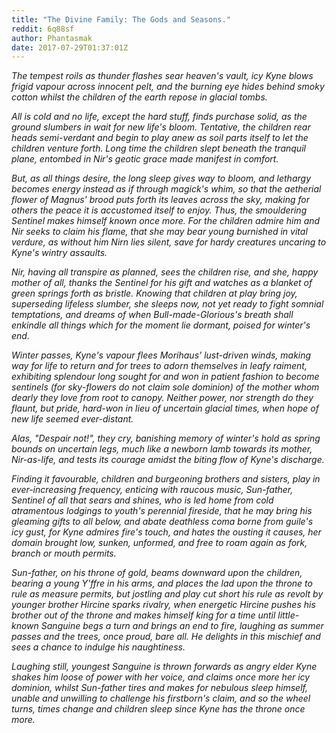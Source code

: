 ```yaml
---
title: "The Divine Family: The Gods and Seasons."
reddit: 6q88sf
author: Phantasmak
date: 2017-07-29T01:37:01Z
---
```


*The tempest roils as thunder flashes sear heaven's vault,
icy Kyne blows frigid vapour across innocent pelt, and the burning eye hides behind smoky cotton whilst the children of the earth repose in glacial tombs.*

*All is cold and no life, except the hard stuff, finds purchase solid, as the ground slumbers in wait for new life's bloom. Tentative, the children rear heads semi-verdant and begin to play anew as soil parts itself to let the children venture forth. Long time the children slept beneath the tranquil plane, entombed in Nir's geotic grace made manifest in comfort.*

*But, as all things desire, the long sleep gives way to bloom, and lethargy becomes energy instead as if through magick's whim, so that the aetherial flower of Magnus' brood puts forth its leaves across the sky, making for others the peace it is accustomed itself to enjoy. Thus, the smouldering Sentinel makes himself known once more. For the children admire him and Nir seeks to claim his flame, that she may bear young burnished in vital verdure, as without him Nirn lies silent, save for hardy creatures uncaring to Kyne's wintry assaults.*

*Nir, having all transpire as planned, sees the children rise, and she, happy mother of all, thanks the Sentinel for his gift and watches as a blanket of green springs forth as bristle. Knowing that children at play bring joy, superseding lifeless slumber, she sleeps now, not yet ready to fight somnial temptations, and dreams of when Bull-made-Glorious's breath shall enkindle all things which for the moment lie dormant, poised for winter's end.*

*Winter passes, Kyne's vapour flees Morihaus' lust-driven winds, making way for life to return and for trees to adorn themselves in leafy raiment, exhibiting splendour long sought for and won in patient fashion to become sentinels (for sky-flowers do not claim sole dominion) of the mother whom dearly they love from root to canopy. Neither power, nor strength do they flaunt, but pride, hard-won in lieu of uncertain glacial times, when hope of new life seemed ever-distant.*

*Alas, "Despair not!", they cry, banishing memory of winter's hold as spring bounds on uncertain legs, much like a newborn lamb towards its mother, Nir-as-life, and tests its courage amidst the biting flow of Kyne's discharge.*

*Finding it favourable, children and burgeoning brothers and sisters, play in ever-increasing frequency, enticing with raucous music, Sun-father, Sentinel of all that sears and shines, who is led home from cold atramentous lodgings to youth's perennial fireside, that he may bring his gleaming gifts to all below, and abate deathless coma borne from guile's icy gust, for Kyne admires fire's touch, and hates the ousting it causes, her domain brought low, sunken, unformed, and free to roam again as fork, branch or mouth permits.*

*Sun-father, on his throne of gold, beams downward upon the children, bearing a young Y'ffre in his arms, and places the lad upon the throne to rule as measure permits, but jostling and play cut short his rule as revolt by younger brother Hircine sparks rivalry, when energetic Hircine pushes his brother out of the throne and makes himself king for a time until little-known Sanguine begs a turn and brings an end to fire, laughing as summer passes and the trees, once proud, bare all. He delights in this mischief and sees a chance to indulge his naughtiness.*

*Laughing still, youngest Sanguine is thrown forwards as angry elder Kyne shakes him loose of power with her voice, and claims once more her icy dominion, whilst Sun-father tires and makes for nebulous sleep himself, unable and unwilling to challenge his firstborn's claim, and so the wheel turns, times change and children sleep since Kyne has the throne once more.*

